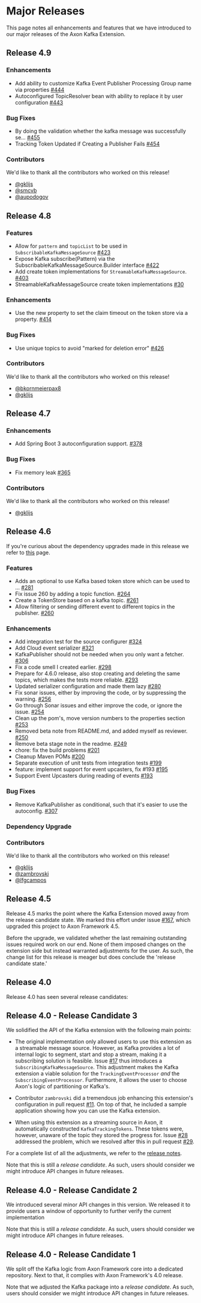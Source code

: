 # Major Releases

This page notes all enhancements and features that we have introduced to our major releases of the Axon Kafka Extension.

## Release 4.9

### Enhancements

- Add ability to customize Kafka Event Publisher Processing Group name via properties [#444](https://github.com/AxonFramework/extension-kafka/pull/444)
- Autoconfigured TopicResolver bean with ability to replace it by user configuration [#443](https://github.com/AxonFramework/extension-kafka/pull/443)

### Bug Fixes

- By doing the validation whether the kafka message was successfully se… [#455](https://github.com/AxonFramework/extension-kafka/pull/455)
- Tracking Token Updated if Creating a Publisher Fails [#454](https://github.com/AxonFramework/extension-kafka/issues/454)

### Contributors

We'd like to thank all the contributors who worked on this release!

- [@gklijs](https://github.com/gklijs)
- [@smcvb](https://github.com/smcvb)
- [@aupodogov](https://github.com/aupodogov)

## Release 4.8

### Features

- Allow for `pattern` and `topicList` to be used in `SubscribableKafkaMessageSource` [#423](https://github.com/AxonFramework/extension-kafka/pull/423)
- Expose Kafka subscribe(Pattern) via the SubscribableKafkaMessageSource.Builder interface [#422](https://github.com/AxonFramework/extension-kafka/issues/422)
- Add create token implementations for `StreamableKafkaMessageSource`. [#403](https://github.com/AxonFramework/extension-kafka/pull/403)
- StreamableKafkaMessageSource create token implementations  [#30](https://github.com/AxonFramework/extension-kafka/issues/30)

### Enhancements

- Use the new property to set the claim timeout on the token store via a property. [#414](https://github.com/AxonFramework/extension-kafka/pull/414)

### Bug Fixes

- Use unique topics to avoid "marked for deletion error" [#426](https://github.com/AxonFramework/extension-kafka/pull/426)

### Contributors

We'd like to thank all the contributors who worked on this release!

- [@bkornmeierpax8](https://github.com/bkornmeierpax8)
- [@gklijs](https://github.com/gklijs)

## Release 4.7

### Enhancements

- Add Spring Boot 3 autoconfiguration support. [#378](https://github.com/AxonFramework/extension-kafka/pull/378)

### Bug Fixes

- Fix memory leak [#365](https://github.com/AxonFramework/extension-kafka/pull/365)

### Contributors

We'd like to thank all the contributors who worked on this release!

- [@gklijs](https://github.com/gklijs)

## Release 4.6

If you're curious about the dependency upgrades made in this release we refer to [this](https://github.com/AxonFramework/extension-kafka/releases/tag/axon-kafka-4.6.0) page.

### Features

- Adds an optional to use Kafka based token store which can be used to … [#281](https://github.com/AxonFramework/extension-kafka/pull/281)
- Fix issue 260 by adding a topic function. [#264](https://github.com/AxonFramework/extension-kafka/pull/264)
- Create a TokenStore based on a kafka topic. [#261](https://github.com/AxonFramework/extension-kafka/issues/261)
- Allow filtering or sending different event to different topics in the publisher. [#260](https://github.com/AxonFramework/extension-kafka/issues/260)

### Enhancements

- Add integration test for the source configurer [#324](https://github.com/AxonFramework/extension-kafka/pull/324)
- Add Cloud event serializer [#321](https://github.com/AxonFramework/extension-kafka/pull/321)
- KafkaPublisher should not be needed when you only want a fetcher. [#306](https://github.com/AxonFramework/extension-kafka/issues/306)
- Fix a code smell I created earlier. [#298](https://github.com/AxonFramework/extension-kafka/pull/298)
- Prepare for 4.6.0 release, also stop creating and deleting the same topics, which makes the tests more reliable. [#293](https://github.com/AxonFramework/extension-kafka/pull/293)
- Updated serializer configuration and made them lazy [#280](https://github.com/AxonFramework/extension-kafka/pull/280)
- Fix sonar issues, either by improving the code, or by suppressing the warning. [#256](https://github.com/AxonFramework/extension-kafka/pull/256)
- Go through Sonar issues and either improve the code, or ignore the issue. [#254](https://github.com/AxonFramework/extension-kafka/issues/254)
- Clean up the pom's, move version numbers to the properties section [#253](https://github.com/AxonFramework/extension-kafka/pull/253)
- Removed beta note from README.md, and added myself as reviewer. [#250](https://github.com/AxonFramework/extension-kafka/pull/250)
- Remove beta stage note in the readme. [#249](https://github.com/AxonFramework/extension-kafka/issues/249)
- chore: fix the build problems [#201](https://github.com/AxonFramework/extension-kafka/pull/201)
- Cleanup Maven POMs [#200](https://github.com/AxonFramework/extension-kafka/issues/200)
- Separate execution of unit tests from integration tests [#199](https://github.com/AxonFramework/extension-kafka/issues/199)
- feature: implement support for event upcasters, fix #193 [#195](https://github.com/AxonFramework/extension-kafka/pull/195)
- Support Event Upcasters during reading of events [#193](https://github.com/AxonFramework/extension-kafka/issues/193)

### Bug Fixes

- Remove KafkaPublisher as conditional, such that it's easier to use the autoconfig. [#307](https://github.com/AxonFramework/extension-kafka/pull/307)

### Dependency Upgrade

### Contributors

We'd like to thank all the contributors who worked on this release!

- [@gklijs](https://github.com/gklijs)
- [@zambrovski](https://github.com/zambrovski)
- [@lfgcampos](https://github.com/lfgcampos)


## Release 4.5

Release 4.5 marks the point where the Kafka Extension moved away from the release candidate state.
We marked this effort under issue [#167](https://github.com/AxonFramework/extension-kafka/pull/167), which upgraded this project to Axon Framework 4.5.

Before the upgrade, we validated whether the last remaining outstanding issues required work on our end.
None of them imposed changes on the extension side but instead warranted adjustments for the user.
As such, the change list for this release is meager but does conclude the 'release candidate state.'

## Release 4.0

Release 4.0 has seen several release candidates:

## Release 4.0 - Release Candidate 3

We solidified the API of the Kafka extension with the following main points:

* The original implementation only allowed users to use this extension as a streamable message source.
  However, as Kafka provides a lot of internal logic to segment, start and stop a stream, making it a subscribing solution is feasible.
  Issue [#17](https://github.com/AxonFramework/extension-kafka/issues/17) thus introduces a `SubscribingKafkaMessageSource`.
  This adjustment makes the Kafka extension a viable solution for the `TrackingEventProcessor` *and* the `SubscribingEventProcessor`.
  Furthermore, it allows the user to choose Axon's logic of partitioning or Kafka's.

* Contributor `zambrovski` did a tremendous job enhancing this extension's configuration in pull request [#11](https://github.com/AxonFramework/extension-kafka/pull/11).
  On top of that, he included a sample application showing how you can use the Kafka extension.

* When using this extension as a streaming source in Axon, it automatically constructed `KafkaTrackingTokens`.
  These tokens were, however, unaware of the topic they stored the progress for.
  Issue [#28](https://github.com/AxonFramework/extension-kafka/issues/28) addressed the problem, which we resolved after this in pull request [#29](https://github.com/AxonFramework/extension-kafka/pull/29).

For a complete list of all the adjustments, we refer to the [release notes](https://github.com/AxonFramework/extension-kafka/releases/tag/axon-kafka-4.0).

Note that this is still a _release candidate_.
As such, users should consider we might introduce API changes in future releases.

## Release 4.0 - Release Candidate 2

We introduced several minor API changes in this version.
We released it to provide users a window of opportunity to further verify the current implementation

Note that this is still a _release candidate_.
As such, users should consider we might introduce API changes in future releases.

## Release 4.0 - Release Candidate 1

We split off the Kafka logic from Axon Framework core into a dedicated repository.
Next to that, it complies with Axon Framework's 4.0 release.

Note that we adjusted the Kafka package into a _release candidate_.
As such, users should consider we might introduce API changes in future releases.
